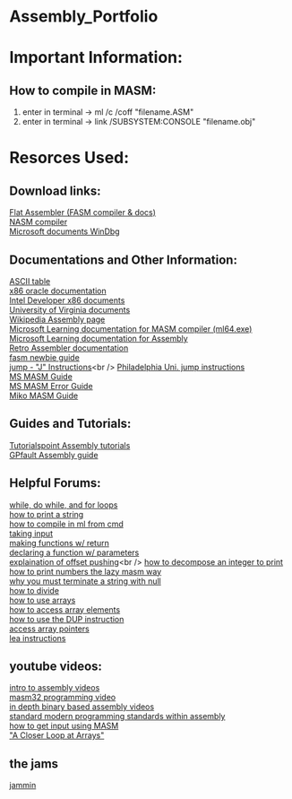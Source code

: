 # Assembly_Portfolio
# Important Information: <br />
## How to compile in MASM: <br />
  1. enter in terminal -> ml /c /coff "filename.ASM" <br />
  2. enter in terminal -> link /SUBSYSTEM:CONSOLE "filename.obj" <br />
# Resorces Used: <br />
## Download links: <br />
  [Flat Assembler (FASM compiler & docs)](https://flatassembler.net/)<br />
  [NASM compiler](https://www.nasm.us/)<br />
  [Microsoft documents WinDbg](https://learn.microsoft.com/en-us/windows-hardware/drivers/debugger/)<br />
## Documentations and Other Information: <br />
  [ASCII table](https://www.asciitable.com/)<br />
  [x86 oracle documentation](https://docs.oracle.com/cd/E19253-01/817-5477/817-5477.pdf)<br />
  [Intel Developer x86 documents](https://www.intel.com/content/www/us/en/developer/articles/technical/intel-sdm.html)<br />
  [University of Virginia documents](https://www.cs.virginia.edu/~evans/cs216/guides/x86.html)<br />
  [Wikipedia Assembly page](https://en.wikipedia.org/wiki/X86_assembly_language)<br />
  [Microsoft Learning documentation for MASM compiler (ml64.exe)](https://learn.microsoft.com/en-us/cpp/assembler/masm/masm-for-x64-ml64-exe?view=msvc-170)<br />
  [Microsoft Learning documentation for Assembly](https://learn.microsoft.com/en-us/windows/win32/debug/pe-format)<br />
  [Retro Assembler documentation](https://enginedesigns.net/download/retroassembler.html)<br />
  [fasm newbie guide](https://board.flatassembler.net/topic.php?t=21886)<br />
  [jump - "J" Instructions](https://www.dei.isep.ipp.pt/~nsilva/ensino/ArqC/ArqC1998-1999/nguide/ng-j.htm#:~:text=Used%20after%20a%20CMP%20or%20SUB%20instruction%2C%20JL%20transfers%20control,bytes%20of%20the%20next%20instruction.)<br />
  [Philadelphia Uni. jump instructions](https://www.philadelphia.edu.jo/academics/qhamarsheh/uploads/Lecture%2018%20Conditional%20Jumps%20Instructions.pdf)<br />
  [MS MASM Guide](https://www.pcjs.org/documents/books/mspl13/masm/mpguide/)<br/>
  [MS MASM Error Guide](https://learn.microsoft.com/en-us/cpp/assembler/masm/ml-error-messages?view=msvc-170)<br />
  [Miko MASM Guide](https://www.mikrocontroller.net/attachment/450367/MASM61PROGUIDE.pdf)<br />
## Guides and Tutorials: <br />
  [Tutorialspoint Assembly tutorials](https://www.tutorialspoint.com/assembly_programming/index.htm)<br />
  [GPfault Assembly guide](https://gpfault.net/)<br />
## Helpful Forums: <br />
  [while, do while, and for loops](https://stackoverflow.com/questions/28665528/while-do-while-for-loops-in-assembly-language-emu8086)<br />
  [how to print a string](https://stackoverflow.com/questions/41574768/how-to-print-a-string-in-fasm)<br />
  [how to compile in ml from cmd](https://masm32.com/board/index.php?topic=4822.0)<br />
  [taking input](https://stackoverflow.com/questions/20804135/how-to-get-user-input-in-assembly)<br />
  [making functions w/ return](https://stackoverflow.com/questions/29175080/how-to-declare-a-function-that-returns-value-and-has-parameters-x86-assembly-mas)<br />
  [declaring a function w/ parameters](https://stackoverflow.com/questions/15345645/define-a-function-with-parameters-in-masm-assembly-language)<br />
  [explaination of offset pushing](https://stackoverflow.com/questions/17634244/x86-assembly-push-offset-and-mnemonics#:~:text=This%20directive%20is%20from%20the,are%20not%20segments%2C%20but%20sections.)<br />
  [how to decompose an integer to print](https://stackoverflow.com/questions/28353789/cant-figure-out-how-to-print-a-number-in-masm32)<br />
  [how to print numbers the lazy masm way](https://stackoverflow.com/questions/12031703/x86-assembly-masm32-output-multiplied-number-produces-junk-characters)<br />
  [why you must terminate a string with null](https://stackoverflow.com/questions/12031703/x86-assembly-masm32-output-multiplied-number-produces-junk-characters)<br />
  [how to divide](https://stackoverflow.com/questions/37009569/division-in-assembly-masm)<br />
  [how to use arrays](https://stackoverflow.com/questions/26132914/arrays-in-masm-assembly-very-confused-beginner)<br />
  [how to access array elements](https://stackoverflow.com/questions/22213147/array-access-in-masm)<br />
  [how to use the DUP instruction](https://stackoverflow.com/questions/52901358/x86-masm-beginner-question-about-dup-storage)<br />
  [access array pointers](https://stackoverflow.com/questions/2934827/accessing-array-in-masm)<br />
  [lea instructions](https://stackoverflow.com/questions/1699748/what-is-the-difference-between-mov-and-lea)<br />
## youtube videos: <br />
  [intro to assembly videos](https://youtube.com/playlist?list=PLU6DPNTD99vpzpVA7BhCo-ZGym-bDcjEj&si=Nwn-fTdkENNr5Tdn)<br />
  [masm32 programming video](https://youtube.com/playlist?list=PLE6kld48wGGPEq1mDnFVfbLZ81gcP3nJj&si=htwN_Q_CfxFrmsyW)<br />
  [in depth binary based assembly videos](https://www.youtube.com/playlist?list=PLPedo-T7QiNsIji329HyTzbKBuCAHwNFC)<br />
  [standard modern programming standards within assembly](https://www.youtube.com/playlist?list=PLMa5a9Dh6SlhJq4wCH_CLSdfRaAbuJTzb)<br />
  [how to get input using MASM](https://www.youtube.com/watch?v=E7UBQYJn-gk)<br />
  ["A Closer Loop at Arrays"](https://www.youtube.com/watch?v=d5nqwlOXFJs)<br />
## the jams <br />
  [jammin](https://music.youtube.com/playlist?list=PLpF9tZdBGYAjGa4jtbzK9pZE0OwCkwf12)<br />
